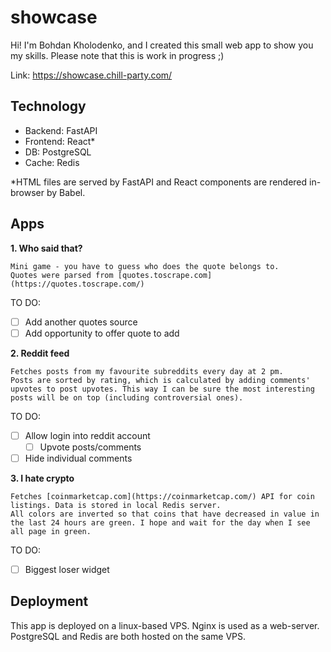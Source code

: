 # showcase

Hi! I'm Bohdan Kholodenko, and I created this small web app to show you my skills. Please note that this is work in progress ;)

Link: https://showcase.chill-party.com/


## Technology

 - Backend: FastAPI
 - Frontend: React*
 - DB: PostgreSQL
 - Cache: Redis

*HTML files are served by FastAPI and React components are rendered in-browser by Babel.


## Apps

**1. Who said that?**

	Mini game - you have to guess who does the quote belongs to. 
	Quotes were parsed from [quotes.toscrape.com](https://quotes.toscrape.com/)

TO DO:
- [ ] Add another quotes source
- [ ] Add opportunity to offer quote to add
    
**2. Reddit feed**

	Fetches posts from my favourite subreddits every day at 2 pm. 
	Posts are sorted by rating, which is calculated by adding comments' upvotes to post upvotes. This way I can be sure the most interesting posts will be on top (including controversial ones).
	
TO DO:
- [ ] Allow login into reddit account
	- [ ] Upvote posts/comments
- [ ] Hide individual comments

**3. I hate crypto**

	Fetches [coinmarketcap.com](https://coinmarketcap.com/) API for coin listings. Data is stored in local Redis server.
	All colors are inverted so that coins that have decreased in value in the last 24 hours are green. I hope and wait for the day when I see all page in green.
		
TO DO:
- [ ] Biggest loser widget

## Deployment
This app is deployed on a linux-based VPS. Nginx is used as a web-server. PostgreSQL and Redis are both hosted on the same VPS.
